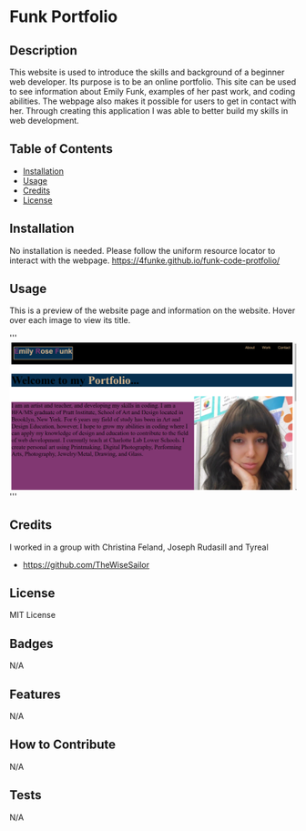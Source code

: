 # Funk Portfolio

## Description

This website is used to introduce the skills and background of a beginner web developer. Its purpose is to be an online portfolio. This site can be used to see information about Emily Funk, examples of her past work, and coding abilities. The webpage also makes it possible for users to get in contact with her. Through creating this application I was able to better build my skills in web development. 

## Table of Contents

- [Installation](#installation)
- [Usage](#usage)
- [Credits](#credits)
- [License](#license)

## Installation

No installation is needed. Please follow the uniform resource locator to interact with the webpage. https://4funke.github.io/funk-code-protfolio/

## Usage
This is a preview of the website page and information on the website. Hover over each image to view its title.

'''
 ![alt-text](https://raw.githubusercontent.com/4FunkE/funk-code-protfolio/main/assests/images/prtfolio-website.png)
 '''

## Credits

I worked in a group with Christina Feland, Joseph Rudasill and Tyreal 

- https://github.com/TheWiseSailor

## License

MIT License

## Badges

N/A

## Features

N/A

## How to Contribute

N/A

## Tests

N/A
